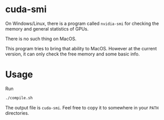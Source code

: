 cuda-smi
====

On Windows/Linux, there is a program called `nvidia-smi` for checking the memory and general statistics of GPUs.

There is no such thing on MacOS.

This program tries to bring that ability to MacOS. However at the current version, it can only check the free memory and some basic info.

Usage
====

Run
```sh
./compile.sh
```

The output file is `cuda-smi`. Feel free to copy it to somewhere in your `PATH` directories.
